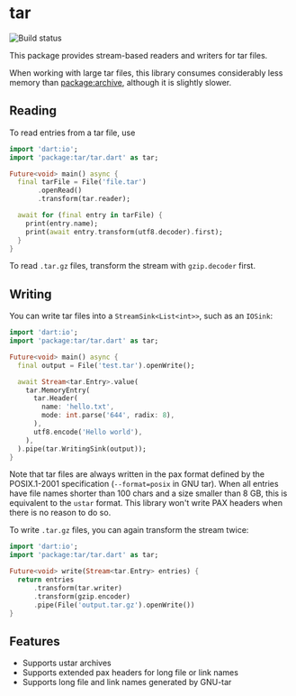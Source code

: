 # tar

![Build status](https://github.com/simolus3/tar/workflows/build/badge.svg)

This package provides stream-based readers and writers for tar files.

When working with large tar files, this library consumes considerably less memory
than [package:archive](https://pub.dev/packages/archive), although it is slightly slower.

## Reading

To read entries from a tar file, use

```dart
import 'dart:io';
import 'package:tar/tar.dart' as tar;

Future<void> main() async {
  final tarFile = File('file.tar')
       .openRead()
       .transform(tar.reader);

  await for (final entry in tarFile) {
    print(entry.name);
    print(await entry.transform(utf8.decoder).first);
  }
}
```

To read `.tar.gz` files, transform the stream with `gzip.decoder` first.

## Writing

You can write tar files into a `StreamSink<List<int>>`, such as an `IOSink`:

```dart
import 'dart:io';
import 'package:tar/tar.dart' as tar;

Future<void> main() async {
  final output = File('test.tar').openWrite();

  await Stream<tar.Entry>.value(
    tar.MemoryEntry(
      tar.Header(
        name: 'hello.txt',
        mode: int.parse('644', radix: 8),
      ),
      utf8.encode('Hello world'),
    ),
  ).pipe(tar.WritingSink(output));
}
```

Note that tar files are always written in the pax format defined by the POSIX.1-2001 specification
(`--format=posix` in GNU tar).
When all entries have file names shorter than 100 chars and a size smaller than 8 GB, this is
equivalent to the `ustar` format. This library won't write PAX headers when there is no reason to do so.

To write `.tar.gz` files, you can again transform the stream twice:

```dart
import 'dart:io';
import 'package:tar/tar.dart' as tar;

Future<void> write(Stream<tar.Entry> entries) {
  return entries
      .transform(tar.writer)
      .transform(gzip.encoder)
      .pipe(File('output.tar.gz').openWrite())
}
```

## Features

- Supports ustar archives
- Supports extended pax headers for long file or link names
- Supports long file and link names generated by GNU-tar
